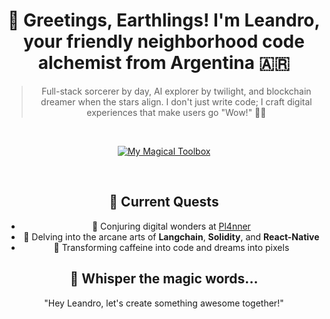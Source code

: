 <h1 align="center">🚀 Greetings, Earthlings! I'm Leandro, your friendly neighborhood code alchemist from Argentina 🇦🇷</h1>

<div align="center">
  
  > Full-stack sorcerer by day, AI explorer by twilight, and blockchain dreamer when the stars align. 
  > I don't just write code; I craft digital experiences that make users go "Wow!" 🎩✨

  <br>

  [![My Magical Toolbox](https://skillicons.dev/icons?i=js,html,css,ae,firebase,ai,mongodb,nextjs,nodejs,notion,ps,pr,prisma,pug,py,react,redux,sass,tailwind,ts,vite,astro&perline=11)](https://leanfiadone.vercel.app/)

  <br>

  ## 🔮 Current Quests

  - 🌟 Conjuring digital wonders at [Pl4nner](https://pl4nner.com/)
  - 🧠 Delving into the arcane arts of **Langchain**, **Solidity**, and **React-Native**
  - 🎨 Transforming caffeine into code and dreams into pixels

  ## 💬 Whisper the magic words...
  
  "Hey Leandro, let's create something awesome together!"

</div>





